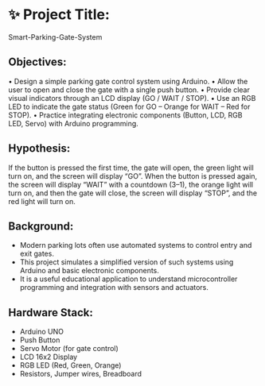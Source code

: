# ✨ Project Title:
Smart-Parking-Gate-System
## Objectives:
 • Design a simple parking gate control system using Arduino.
 • Allow the user to open and close the gate with a single push button.
 • Provide clear visual indicators through an LCD display (GO / WAIT / STOP).
 • Use an RGB LED to indicate the gate status (Green for GO – Orange for WAIT – Red for STOP).
 • Practice integrating electronic components (Button, LCD, RGB LED, Servo) with Arduino programming.

 ## Hypothesis:
 If the button is pressed the first time, the gate will open, the green light will turn on, and the screen will display “GO”.
When the button is pressed again, the screen will display “WAIT” with a countdown (3–1), the orange light will turn on, and then the gate will close, the screen will display “STOP”, and the red light will turn on.

## Background:
 + Modern parking lots often use automated systems to control entry and exit gates.
 + This project simulates a simplified version of such systems using Arduino and basic electronic components.
 + It is a useful educational application to understand microcontroller programming and integration with sensors and actuators.

 ## Hardware Stack:
 + Arduino UNO
 + Push Button
 + Servo Motor (for gate control)
 + LCD 16x2 Display
 + RGB LED (Red, Green, Orange)
 + Resistors, Jumper wires, Breadboard
 
